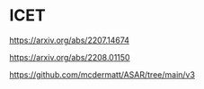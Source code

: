 # ICET

https://arxiv.org/abs/2207.14674

https://arxiv.org/abs/2208.01150

https://github.com/mcdermatt/ASAR/tree/main/v3
